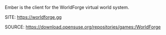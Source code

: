 
 Ember is the client for the WorldForge virtual world system.
 
 SITE: https://worldforge.gg

 SOURCE: https://download.opensuse.org/repositories/games:/WorldForge
